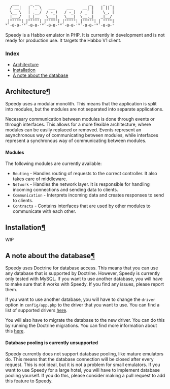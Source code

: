 ```
   ___     _ __                      _     _  _  
  / __|   | '_ \   ___     ___    __| |   | || | 
  \__ \   | .__/  / -_)   / -_)  / _` |    \_, | 
  |___/   |_|__   \___|   \___|  \__,_|   _|__/  
_|"""""|_|"""""|_|"""""|_|"""""|_|"""""|_| """"| 
"`-0-0-'"`-0-0-'"`-0-0-'"`-0-0-'"`-0-0-'"`-0-0-' 
```
Speedy is a Habbo emulator in PHP. It is currently in development and is not ready for production use. 
It targets the Habbo V1 client.

### Index
- [Architecture](#architecture)
- [Installation](#installation)
- [A note about the database](#a-note-about-the-database)

## Architecture[¶](#architecture "Permalink to this headline")
Speedy uses a modular monolith. This means that the application is split into modules, but the modules are not
separated into separate applications. 

Necessary communication between modules is done through events or through interfaces. This allows for a more
flexible architecture, where modules can be easily replaced or removed. Events represent an asynchronous way of
communicating between modules, while interfaces represent a synchronous way of communicating between modules.

#### Modules
The following modules are currently available:
- `Routing` - Handles routing of requests to the correct controller. It also takes care of middleware.
- `Network` - Handles the network layer. It is responsible for handling incoming connections and sending data to
  clients.
- `Communication` - Interprets incoming data and creates responses to send to clients.
- `Contracts` - Contains interfaces that are used by other modules to communicate with each other.

## Installation[¶](#installation "Permalink to this headline")
WIP

## A note about the database[¶](#a-note-about-the-database "Permalink to this headline")
Speedy uses Doctrine for database access. This means that you can use any database that is supported by Doctrine. 
However, Speedy is currently only tested with MySQL. If you want to use another database, you will have to make sure 
that it works with Speedy. If you find any issues, please report them. 

If you want to use another database, you will have to change the `driver` option in `config/app.php` to the driver that 
you want to use. You can find a list of supported drivers 
[here](https://www.doctrine-project.org/projects/doctrine-dbal/en/2.10/reference/configuration.html#driver).

You will also have to migrate the database to the new driver. You can do this by running the Doctrine migrations. You can
find more information about this [here](https://www.doctrine-project.org/projects/doctrine-migrations/en/2.2/reference/introduction.html).

#### Database pooling is currently unsupported
Speedy currently does not support database pooling, like mature emulators do. This means that the database connection
will be closed after every request. This is not ideal, but it is not a problem for small emulators. If you want to use
Speedy for a large hotel, you will have to implement database pooling yourself. If you do this, please consider making a
pull request to add this feature to Speedy.

